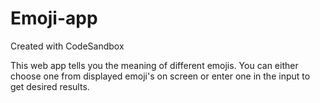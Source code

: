 # Emoji-app
Created with CodeSandbox

This web app tells you the meaning of different emojis.
You can either choose one from displayed emoji's on screen or enter one in the input to get desired results.
